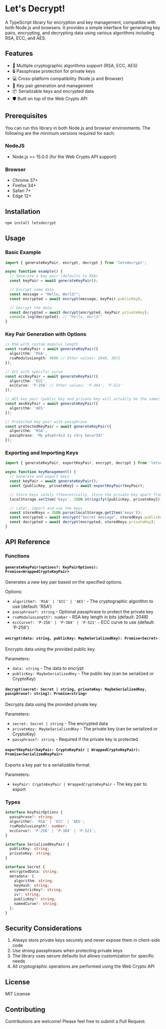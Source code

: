 # Let's Decrypt!

A TypeScript library for encryption and key management, compatible with both Node.js and browsers. It provides a simple interface for generating key pairs, encrypting, and decrypting data using various algorithms including RSA, ECC, and AES.

## Features

- 🔑 Multiple cryptographic algorithms support (RSA, ECC, AES)
- 🔒 Passphrase protection for private keys
- 💻 Cross-platform compatibility (Node.js and Browser)
- 🔄 Key pair generation and management
- 📦 Serializable keys and encrypted data
- 🛡️ Built on top of the Web Crypto API
  
## Prerequisites

You can run this library in both Node.js and browser environments. 
The following are the minimum versions required for each:

### NodeJS
- Node.js >= 15.0.0 (for the Web Crypto API support)

### Browser
- Chrome 37+
- Firefox 34+
- Safari 7+
- Edge 12+

## Installation

```bash
npm install letsdecrypt
```

## Usage

### Basic Example

```typescript
import { generateKeyPair, encrypt, decrypt } from 'letsdecrypt';

async function example() {
  // Generate a key pair (defaults to RSA)
  const keyPair = await generateKeyPair();

  // Encrypt some data
  const message = "Hello, World!";
  const encrypted = await encrypt(message, keyPair.publicKey);

  // Decrypt the data
  const decrypted = await decrypt(encrypted, keyPair.privateKey);
  console.log(decrypted); // "Hello, World!"
}
```

### Key Pair Generation with Options

```typescript
// RSA with custom modulus length
const rsaKeyPair = await generateKeyPair({
  algorithm: 'RSA',
  rsaModulusLength: 4096 // Other values: 2048, 3072
});

// ECC with specific curve
const eccKeyPair = await generateKeyPair({
  algorithm: 'ECC',
  eccCurve: 'P-256' // Other values: 'P-384', 'P-521'
});

// AES key pair (public key and private key will actually be the same)
const aesKeyPair = await generateKeyPair({
  algorithm: 'AES'
});

// Protected key pair with passphrase
const protectedKeyPair = await generateKeyPair({
  algorithm: 'RSA',
  passphrase: 'My p4sphr4s3 1s v3ry 5ecur3d!'
});
```

### Exporting and Importing Keys

```typescript
import { generateKeyPair, exportKeyPair, encrypt, decrypt } from 'letsdecrypt';

async function keyManagement() {
  // Generate and export keys
  const keyPair = await generateKeyPair();
  const {publicKey, privateKey} = await exportKeyPair(keyPair);

  // Store keys safely (theoretically, store the private key apart from the public key)
  localStorage.setItem('keys', JSON.stringify({publicKey, privateKey}));

  // Later, import and use the keys
  const storedKeys = JSON.parse(localStorage.getItem('keys'));
  const encrypted = await encrypt("Secret message", storedKeys.publicKey);
  const decrypted = await decrypt(encrypted, storedKeys.privateKey);
}
```

## API Reference

### Functions

#### `generateKeyPair(options?: KeyPairOptions): Promise<WrappedCryptoKeyPair>`

Generates a new key pair based on the specified options.

Options:
- `algorithm?: 'RSA' | 'ECC' | 'AES'` - The cryptographic algorithm to use (default: 'RSA')
- `passphrase?: string` - Optional passphrase to protect the private key
- `rsaModulusLength?: number` - RSA key length in bits (default: 2048)
- `eccCurve?: 'P-256' | 'P-384' | 'P-521'` - ECC curve to use (default: 'P-256')

#### `encrypt(data: string, publicKey: MaybeSerializedKey): Promise<Secret>`

Encrypts data using the provided public key.

Parameters:
- `data: string` - The data to encrypt
- `publicKey: MaybeSerializedKey` - The public key (can be serialized or CryptoKey)

#### `decrypt(secret: Secret | string, privateKey: MaybeSerializedKey, passphrase?: string): Promise<string>`

Decrypts data using the provided private key.

Parameters:
- `secret: Secret | string` - The encrypted data
- `privateKey: MaybeSerializedKey` - The private key (can be serialized or CryptoKey)
- `passphrase?: string` - Required if the private key is protected

#### `exportKeyPair(keyPair: CryptoKeyPair | WrappedCryptoKeyPair): Promise<SerializedKeyPair>`

Exports a key pair to a serializable format.

Parameters:
- `keyPair: CryptoKeyPair | WrappedCryptoKeyPair` - The key pair to export

### Types

```typescript
interface KeyPairOptions {
  passphrase?: string;
  algorithm?: 'RSA' | 'ECC' | 'AES';
  rsaModulusLength?: number;
  eccCurve?: 'P-256' | 'P-384' | 'P-521';
}

interface SerializedKeyPair {
  publicKey: string;
  privateKey: string;
}

interface Secret {
  encryptedData: string;
  metadata: {
    algorithm: string;
    keyHash: string;
    symmetricKey?: string;
    iv?: string;
    publicKey?: string;
    namedCurve?: string;
  };
}
```

## Security Considerations

1. Always store private keys securely and never expose them in client-side code
2. Use strong passphrases when protecting private keys
3. The library uses secure defaults but allows customization for specific needs
4. All cryptographic operations are performed using the Web Crypto API


## License

MIT License

## Contributing

Contributions are welcome! Please feel free to submit a Pull Request.
